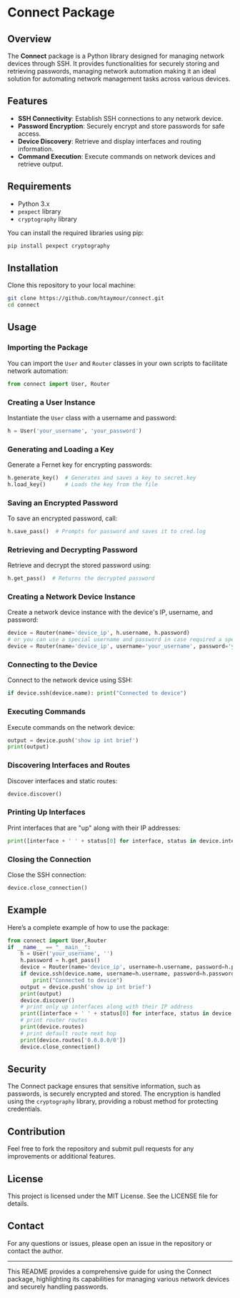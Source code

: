 # Connect Package

## Overview
The **Connect** package is a Python library designed for managing network devices through SSH. It provides functionalities for securely storing and retrieving passwords, managing network automation making it an ideal solution for automating network management tasks across various devices.

## Features
- **SSH Connectivity**: Establish SSH connections to any network device.
- **Password Encryption**: Securely encrypt and store passwords for safe access.
- **Device Discovery**: Retrieve and display interfaces and routing information.
- **Command Execution**: Execute commands on network devices and retrieve output.

## Requirements
- Python 3.x
- `pexpect` library
- `cryptography` library

You can install the required libraries using pip:
```bash
pip install pexpect cryptography
```

## Installation
Clone this repository to your local machine:
```bash
git clone https://github.com/htaymour/connect.git
cd connect
```

## Usage

### Importing the Package
You can import the `User` and `Router` classes in your own scripts to facilitate network automation:
```python
from connect import User, Router
```

### Creating a User Instance
Instantiate the `User` class with a username and password:
```python
h = User('your_username', 'your_password')
```

### Generating and Loading a Key
Generate a Fernet key for encrypting passwords:
```python
h.generate_key()  # Generates and saves a key to secret.key
h.load_key()      # Loads the key from the file
```

### Saving an Encrypted Password
To save an encrypted password, call:
```python
h.save_pass()  # Prompts for password and saves it to cred.log
```

### Retrieving and Decrypting Password
Retrieve and decrypt the stored password using:
```python
h.get_pass()  # Returns the decrypted password
```

### Creating a Network Device Instance
Create a network device instance with the device's IP, username, and password:
```python
device = Router(name='device_ip', h.username, h.password)
# or you can use a special username and password in case required a special logon
device = Router(name='device_ip', username='your_username', password='your_password')
```

### Connecting to the Device
Connect to the network device using SSH:
```python
if device.ssh(device.name): print("Connected to device")
```

### Executing Commands
Execute commands on the network device:
```python
output = device.push('show ip int brief')
print(output)
```

### Discovering Interfaces and Routes
Discover interfaces and static routes:
```python
device.discover()
```

### Printing Up Interfaces
Print interfaces that are "up" along with their IP addresses:
```python
print([interface + ' ' + status[0] for interface, status in device.interface.items() if 'up' in status[1:]])
```

### Closing the Connection
Close the SSH connection:
```python
device.close_connection()
```

## Example
Here’s a complete example of how to use the package:
```python
from connect import User,Router
if __name__ == "__main__":
    h = User('your_username', '')
    h.password = h.get_pass()
    device = Router(name='device_ip', username=h.username, password=h.password)
    if device.ssh(device.name, username=h.username, password=h.password):
        print("Connected to device")
    output = device.push('show ip int brief')
    print(output)
    device.discover()
    # print only up interfaces along with their IP address
    print([interface + ' ' + status[0] for interface, status in device.interface.items() if 'up' in status[1:]])
    # print router routes
    print(device.routes)
    # print default route next hop
    print(device.routes['0.0.0.0/0'])
    device.close_connection()
```

## Security
The Connect package ensures that sensitive information, such as passwords, is securely encrypted and stored. The encryption is handled using the `cryptography` library, providing a robust method for protecting credentials.

## Contribution
Feel free to fork the repository and submit pull requests for any improvements or additional features.

## License
This project is licensed under the MIT License. See the LICENSE file for details.

## Contact
For any questions or issues, please open an issue in the repository or contact the author.

---

This README provides a comprehensive guide for using the Connect package, highlighting its capabilities for managing various network devices and securely handling passwords.

